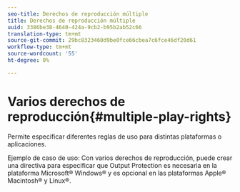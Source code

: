 ```yaml
---
seo-title: Derechos de reproducción múltiple
title: Derechos de reproducción múltiple
uuid: 3386be38-4640-424a-9cb2-b95b2ab52c66
translation-type: tm+mt
source-git-commit: 29bc8323460d9be0fce66cbea7c6fce46df20d61
workflow-type: tm+mt
source-wordcount: '55'
ht-degree: 0%

---
```



# Varios derechos de reproducción{#multiple-play-rights}

Permite especificar diferentes reglas de uso para distintas plataformas o aplicaciones.

Ejemplo de caso de uso: Con varios derechos de reproducción, puede crear una directiva para especificar que Output Protection es necesaria en la plataforma Microsoft® Windows® y es opcional en las plataformas Apple® Macintosh® y Linux®.
